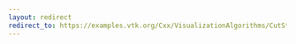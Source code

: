 ```yaml
---
layout: redirect
redirect_to: https://examples.vtk.org/Cxx/VisualizationAlgorithms/CutStructuredGrid/
---
```

